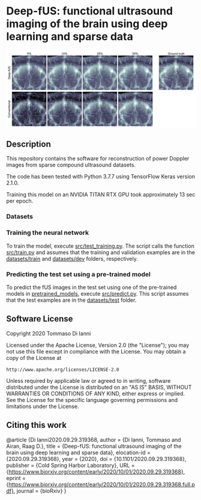 # Deep-fUS: functional ultrasound imaging of the brain using deep learning and sparse data

<img src="results/rat_brain/image.png" width="1000">

## Description
This repository contains the software for reconstruction of power Doppler images from sparse compound ultrasound datasets.

The code has been tested with Python 3.7.7 using TensorFlow Keras version 2.1.0.

Training this model on an NVIDIA TITAN RTX GPU took approximately 13 sec per epoch.


### Datasets

### Training the neural network
To train the model, execute [src/test_training.py](src/test_training.py). The script calls the function [src/train.py](src/train.py) and assumes that the training and validation examples are in the [datasets/train](datasets/train) and [datasets/dev](datasets/dev) folders, respectively.

### Predicting the test set using a pre-trained model
To predict the fUS images in the test set using one of the pre-trained models in [pretrained_models](pretrained_models), execute [src/predict.py](src/predict.py). This script assumes that the test examples are in the [datasets/test](datasets/test) folder.


## Software License
Copyright 2020 Tommaso Di Ianni

Licensed under the Apache License, Version 2.0 (the "License");
you may not use this file except in compliance with the License.
You may obtain a copy of the License at

    http://www.apache.org/licenses/LICENSE-2.0

Unless required by applicable law or agreed to in writing, software
distributed under the License is distributed on an "AS IS" BASIS,
WITHOUT WARRANTIES OR CONDITIONS OF ANY KIND, either express or implied.
See the License for the specific language governing permissions and
limitations under the License.

## Citing this work
@article {Di Ianni2020.09.29.319368,
	author = {Di Ianni, Tommaso and Airan, Raag D.},
	title = {Deep-fUS: functional ultrasound imaging of the brain using deep learning and sparse data},
	elocation-id = {2020.09.29.319368},
	year = {2020},
	doi = {10.1101/2020.09.29.319368},
	publisher = {Cold Spring Harbor Laboratory},
	URL = {https://www.biorxiv.org/content/early/2020/10/01/2020.09.29.319368},
	eprint = {https://www.biorxiv.org/content/early/2020/10/01/2020.09.29.319368.full.pdf},
	journal = {bioRxiv}
}

